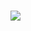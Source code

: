 ### 
<img src="https://img.shields.io/badge/Adobephotoshop-31A8FF?style=flat-square&logo=Adobephotoshop&logoColor=white"/>
